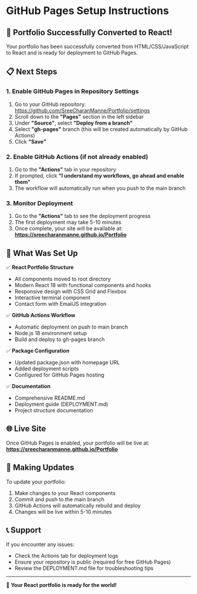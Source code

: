 # GitHub Pages Setup Instructions

## 🎉 Portfolio Successfully Converted to React!

Your portfolio has been successfully converted from HTML/CSS/JavaScript to React and is ready for deployment to GitHub Pages.

## 📋 Next Steps

### 1. Enable GitHub Pages in Repository Settings

1. Go to your GitHub repository: https://github.com/SreeCharanManne/Portfolio/settings
2. Scroll down to the **"Pages"** section in the left sidebar
3. Under **"Source"**, select **"Deploy from a branch"**
4. Select **"gh-pages"** branch (this will be created automatically by GitHub Actions)
5. Click **"Save"**

### 2. Enable GitHub Actions (if not already enabled)

1. Go to the **"Actions"** tab in your repository
2. If prompted, click **"I understand my workflows, go ahead and enable them"**
3. The workflow will automatically run when you push to the main branch

### 3. Monitor Deployment

1. Go to the **"Actions"** tab to see the deployment progress
2. The first deployment may take 5-10 minutes
3. Once complete, your site will be available at: **https://sreecharanmanne.github.io/Portfolio**

## 🔧 What Was Set Up

✅ **React Portfolio Structure**
- All components moved to root directory
- Modern React 18 with functional components and hooks
- Responsive design with CSS Grid and Flexbox
- Interactive terminal component
- Contact form with EmailJS integration

✅ **GitHub Actions Workflow**
- Automatic deployment on push to main branch
- Node.js 18 environment setup
- Build and deploy to gh-pages branch

✅ **Package Configuration**
- Updated package.json with homepage URL
- Added deployment scripts
- Configured for GitHub Pages hosting

✅ **Documentation**
- Comprehensive README.md
- Deployment guide (DEPLOYMENT.md)
- Project structure documentation

## 🌐 Live Site

Once GitHub Pages is enabled, your portfolio will be live at:
**https://sreecharanmanne.github.io/Portfolio**

## 🔄 Making Updates

To update your portfolio:
1. Make changes to your React components
2. Commit and push to the main branch
3. GitHub Actions will automatically rebuild and deploy
4. Changes will be live within 5-10 minutes

## 📞 Support

If you encounter any issues:
- Check the Actions tab for deployment logs
- Ensure your repository is public (required for free GitHub Pages)
- Review the DEPLOYMENT.md file for troubleshooting tips

---

🚀 **Your React portfolio is ready for the world!**

